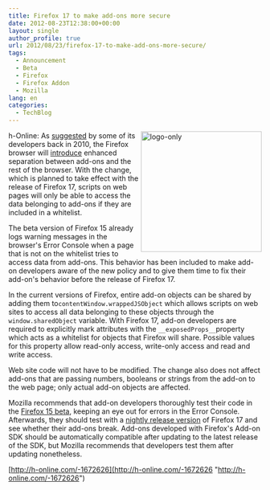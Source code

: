 ```yaml
---
title: Firefox 17 to make add-ons more secure
date: 2012-08-23T12:38:00+00:00
layout: single
author_profile: true
url: 2012/08/23/firefox-17-to-make-add-ons-more-secure/
tags:
  - Announcement
  - Beta
  - Firefox
  - Firefox Addon
  - Mozilla
lang: en
categories: 
  - TechBlog
---
```

<a href="http://lh3.ggpht.com/-Bl6QQWRBgLc/UDYd0_TdHUI/AAAAAAAAHH0/E1J8aCHEiBg/s1600-h/logo-only%25255B5%25255D.png" target="_blank"><img title="logo-only" border="0" alt="logo-only" align="right" src="http://lh5.ggpht.com/-lalTDAjyZT4/UDYd4VU9IiI/AAAAAAAAHH8/gHD-JXnWt3w/logo-only_thumb%25255B3%25255D.png?imgmax=800" width="240" height="240" /></a>h-Online: As [suggested](https://bugzilla.mozilla.org/show_bug.cgi?id=553102) by some of its developers back in 2010, the Firefox browser will [introduce](https://blog.mozilla.org/addons/2012/08/20/exposing-objects-to-content-safely/) enhanced separation between add-ons and the rest of the browser. With the change, which is planned to take effect with the release of Firefox 17, scripts on web pages will only be able to access the data belonging to add-ons if they are included in a whitelist. 

The beta version of Firefox 15 already logs warning messages in the browser's Error Console when a page that is not on the whitelist tries to access data from add-ons. This behavior has been included to make add-on developers aware of the new policy and to give them time to fix their add-on's behavior before the release of Firefox 17. 

In the current versions of Firefox, entire add-on objects can be shared by adding them to`contentWindow.wrappedJSObject` which allows scripts on web sites to access all data belonging to these objects through the `window.sharedObject` variable. With Firefox 17, add-on developers are required to explicitly mark attributes with the `__exposedProps__`property which acts as a whitelist for objects that Firefox will share. Possible values for this property allow read-only access, write-only access and read and write access. 

Web site code will not have to be modified. The change also does not affect add-ons that are passing numbers, booleans or strings from the add-on to the web page; only actual add-on objects are affected. 

Mozilla recommends that add-on developers thoroughly test their code in the [Firefox 15 beta](http://www.mozilla.org/en-US/firefox/channel/), keeping an eye out for errors in the Error Console. Afterwards, they should test with a [nightly release version](http://nightly.mozilla.org/) of Firefox 17 and see whether their add-ons break. Add-ons developed with Firefox's Add-on SDK should be automatically compatible after updating to the latest release of the SDK, but Mozilla recommends that developers test them after updating nonetheless. 

[http://h-online.com/-1672626](http://h-online.com/-1672626 "http://h-online.com/-1672626")